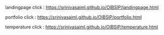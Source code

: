 landingpage click : https://srinivasaiml.github.io/OIBSIP/landingpage.html
          
portfolio click : https://srinivasaiml.github.io/OIBSIP/portfolio.html                                                               

temperature click : https://srinivasaiml.github.io/OIBSIP/temperature.html


